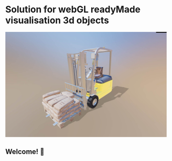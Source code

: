 # Solution for webGL readyMade visualisation 3d objects 

![Design preview](./design/screen.jpg)

## Welcome! 👋